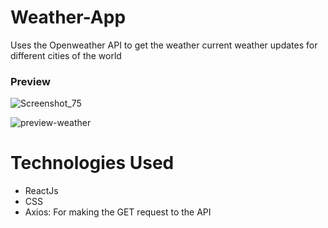 # Weather-App

Uses the Openweather API to get the weather current weather updates for different cities of the world

### Preview
![Screenshot_75](https://user-images.githubusercontent.com/69324866/102906481-b3600980-449a-11eb-9f4e-be2a41190f88.png)

![preview-weather](https://user-images.githubusercontent.com/69324866/102906539-c8d53380-449a-11eb-8dc5-f061a9d4fc55.gif)


# Technologies Used
- ReactJs
- CSS
- Axios: For making the GET request to the API 
